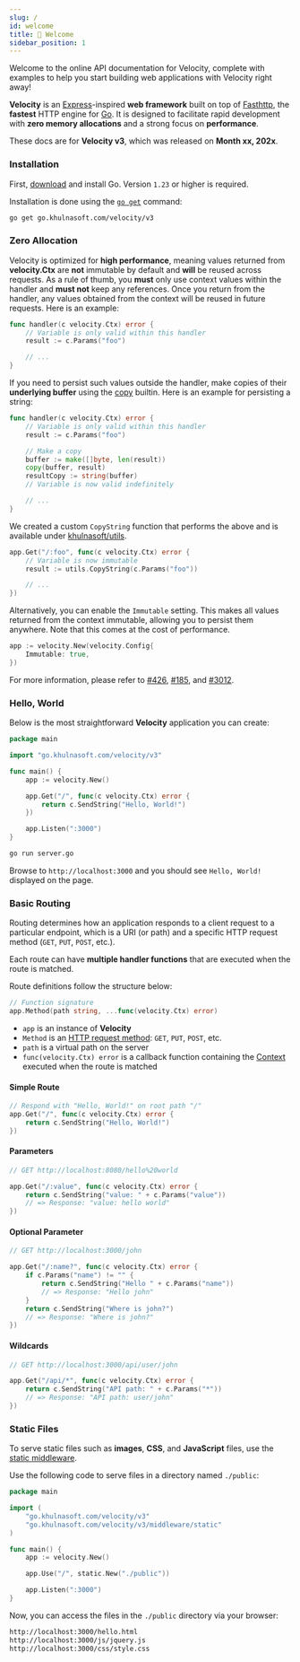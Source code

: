 ```yaml
---
slug: /
id: welcome
title: 👋 Welcome
sidebar_position: 1
---
```

Welcome to the online API documentation for Velocity, complete with examples to help you start building web applications with Velocity right away!

**Velocity** is an [Express](https://github.com/expressjs/express)-inspired **web framework** built on top of [Fasthttp](https://github.com/valyala/fasthttp), the **fastest** HTTP engine for [Go](https://go.dev/doc/). It is designed to facilitate rapid development with **zero memory allocations** and a strong focus on **performance**.

These docs are for **Velocity v3**, which was released on **Month xx, 202x**.

### Installation

First, [download](https://go.dev/dl/) and install Go. Version `1.23` or higher is required.

Installation is done using the [`go get`](https://pkg.go.dev/cmd/go/#hdr-Add_dependencies_to_current_module_and_install_them) command:

```bash
go get go.khulnasoft.com/velocity/v3
```

### Zero Allocation

Velocity is optimized for **high performance**, meaning values returned from **velocity.Ctx** are **not** immutable by default and **will** be reused across requests. As a rule of thumb, you **must** only use context values within the handler and **must not** keep any references. Once you return from the handler, any values obtained from the context will be reused in future requests. Here is an example:

```go
func handler(c velocity.Ctx) error {
    // Variable is only valid within this handler
    result := c.Params("foo") 

    // ...
}
```

If you need to persist such values outside the handler, make copies of their **underlying buffer** using the [copy](https://pkg.go.dev/builtin/#copy) builtin. Here is an example for persisting a string:

```go
func handler(c velocity.Ctx) error {
    // Variable is only valid within this handler
    result := c.Params("foo")

    // Make a copy
    buffer := make([]byte, len(result))
    copy(buffer, result)
    resultCopy := string(buffer) 
    // Variable is now valid indefinitely

    // ...
}
```

We created a custom `CopyString` function that performs the above and is available under [khulnasoft/utils](https://github.com/khulnasoft/utils).

```go
app.Get("/:foo", func(c velocity.Ctx) error {
    // Variable is now immutable
    result := utils.CopyString(c.Params("foo")) 

    // ...
})
```

Alternatively, you can enable the `Immutable` setting. This makes all values returned from the context immutable, allowing you to persist them anywhere. Note that this comes at the cost of performance.

```go
app := velocity.New(velocity.Config{
    Immutable: true,
})
```

For more information, please refer to [#426](https://go.khulnasoft.com/velocity/issues/426), [#185](https://go.khulnasoft.com/velocity/issues/185), and [#3012](https://go.khulnasoft.com/velocity/issues/3012).

### Hello, World

Below is the most straightforward **Velocity** application you can create:

```go
package main

import "go.khulnasoft.com/velocity/v3"

func main() {
    app := velocity.New()

    app.Get("/", func(c velocity.Ctx) error {
        return c.SendString("Hello, World!")
    })

    app.Listen(":3000")
}
```

```bash
go run server.go
```

Browse to `http://localhost:3000` and you should see `Hello, World!` displayed on the page.

### Basic Routing

Routing determines how an application responds to a client request to a particular endpoint, which is a URI (or path) and a specific HTTP request method (`GET`, `PUT`, `POST`, etc.).

Each route can have **multiple handler functions** that are executed when the route is matched.

Route definitions follow the structure below:

```go
// Function signature
app.Method(path string, ...func(velocity.Ctx) error)
```

- `app` is an instance of **Velocity**
- `Method` is an [HTTP request method](https://docs.khulnasoft.io/api/app#route-handlers): `GET`, `PUT`, `POST`, etc.
- `path` is a virtual path on the server
- `func(velocity.Ctx) error` is a callback function containing the [Context](https://docs.khulnasoft.io/api/ctx) executed when the route is matched

#### Simple Route

```go
// Respond with "Hello, World!" on root path "/"
app.Get("/", func(c velocity.Ctx) error {
    return c.SendString("Hello, World!")
})
```

#### Parameters

```go
// GET http://localhost:8080/hello%20world

app.Get("/:value", func(c velocity.Ctx) error {
    return c.SendString("value: " + c.Params("value"))
    // => Response: "value: hello world"
})
```

#### Optional Parameter

```go
// GET http://localhost:3000/john

app.Get("/:name?", func(c velocity.Ctx) error {
    if c.Params("name") != "" {
        return c.SendString("Hello " + c.Params("name"))
        // => Response: "Hello john"
    }
    return c.SendString("Where is john?")
    // => Response: "Where is john?"
})
```

#### Wildcards

```go
// GET http://localhost:3000/api/user/john

app.Get("/api/*", func(c velocity.Ctx) error {
    return c.SendString("API path: " + c.Params("*"))
    // => Response: "API path: user/john"
})
```

### Static Files

To serve static files such as **images**, **CSS**, and **JavaScript** files, use the [static middleware](./middleware/static.md).

Use the following code to serve files in a directory named `./public`:

```go
package main

import (
    "go.khulnasoft.com/velocity/v3"
    "go.khulnasoft.com/velocity/v3/middleware/static"
)

func main() {
    app := velocity.New()

    app.Use("/", static.New("./public"))

    app.Listen(":3000")
}
```

Now, you can access the files in the `./public` directory via your browser:

```bash
http://localhost:3000/hello.html
http://localhost:3000/js/jquery.js
http://localhost:3000/css/style.css
```
